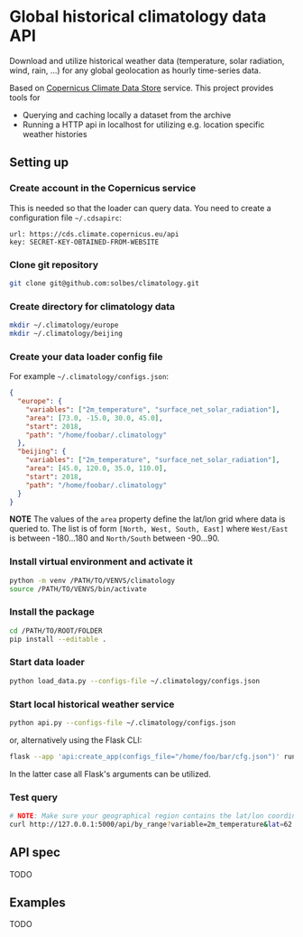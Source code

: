 # Global historical climatology data API

Download and utilize historical weather data (temperature, solar radiation, wind, rain, ...) for any global geolocation as hourly time-series data.

Based on [Copernicus Climate Data Store](https://cds.climate.copernicus.eu) service. This project provides tools for

- Querying and caching locally a dataset from the archive
- Running a HTTP api in localhost for utilizing e.g. location specific weather histories

## Setting up

### Create account in the Copernicus service
This is needed so that the loader can query data. You need to create a
configuration file `~/.cdsapirc`:

``` text
url: https://cds.climate.copernicus.eu/api
key: SECRET-KEY-OBTAINED-FROM-WEBSITE
```

### Clone git repository

``` bash
git clone git@github.com:solbes/climatology.git
```

### Create directory for climatology data

```bash
mkdir ~/.climatology/europe
mkdir ~/.climatology/beijing
```


### Create your data loader config file 

For example `~/.climatology/configs.json`:

```json
{
  "europe": {
    "variables": ["2m_temperature", "surface_net_solar_radiation"],
    "area": [73.0, -15.0, 30.0, 45.0],
    "start": 2018,
    "path": "/home/foobar/.climatology"
  },
  "beijing": {
    "variables": ["2m_temperature", "surface_net_solar_radiation"],
    "area": [45.0, 120.0, 35.0, 110.0],
    "start": 2018,
    "path": "/home/foobar/.climatology"
  }
}
```

**NOTE** The values of the `area` property define the lat/lon grid where data is
queried to. The list is of form `[North, West, South, East]` where `West/East` is between -180...180 and `North/South` between -90...90.

### Install virtual environment and activate it

``` bash
python -m venv /PATH/TO/VENVS/climatology
source /PATH/TO/VENVS/bin/activate
```
### Install the package ###

``` bash
cd /PATH/TO/ROOT/FOLDER
pip install --editable .
```

### Start data loader
```bash
python load_data.py --configs-file ~/.climatology/configs.json
```

### Start local historical weather service

``` bash
python api.py --configs-file ~/.climatology/configs.json
```

or, alternatively using the Flask CLI:

``` bash
flask --app 'api:create_app(configs_file="/home/foo/bar/cfg.json")' run --port 5555 --host 127.0.0.2
```

In the latter case all Flask's arguments can be utilized.

### Test query

``` bash
# NOTE: Make sure your geographical region contains the lat/lon coordinates
curl http://127.0.0.1:5000/api/by_range?variable=2m_temperature&lat=62.0&lon=22.5&start=2021-01-01
```

## API spec

TODO

## Examples

TODO


